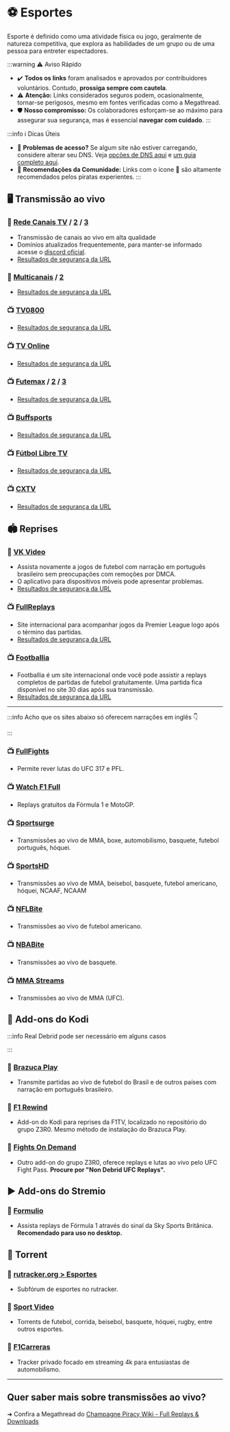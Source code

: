 # ⚽ Esportes

Esporte é definido como uma atividade física ou jogo, geralmente de natureza competitiva, que explora as habilidades de um grupo ou de uma pessoa para entreter espectadores.

:::warning ⚠️ Aviso Rápido

- ✔️ **Todos os links** foram analisados e aprovados por contribuidores voluntários. Contudo, **prossiga sempre com cautela**.
- ⚠️ **Atenção:** Links considerados seguros podem, ocasionalmente, tornar-se perigosos, mesmo em fontes verificadas como a Megathread.
- 🛡️ **Nosso compromisso:** Os colaboradores esforçam-se ao máximo para assegurar sua segurança, mas é essencial **navegar com cuidado**.
  :::

:::info ℹ️ Dicas Úteis

- 🚨 **Problemas de acesso?** Se algum site não estiver carregando, considere alterar seu DNS. Veja [opções de DNS aqui](https://www.privacyguides.org/en/dns/) e [um guia completo aqui](guias/dns.md).
- 🌟 **Recomendações da Comunidade:** Links com o ícone 🌟 são altamente recomendados pelos piratas experientes.
  :::

## 🖥 **Transmissão ao vivo**

### 🌟 [Rede Canais TV](https://redecanaistv.gs/) / [2](https://redecanaistv.fi/) / [3](https://redecanaistv.ps/)

- Transmissão de canais ao vivo em alta qualidade
- Domínios atualizados frequentemente, para manter-se informado acesse o [discord oficial](https://discord.com/invite/kydZZBGwTy).
- [Resultados de segurança da URL](https://www.urlvoid.com/scan/xn--90afacaz8cml9ac9f.xn--p1ai/)

### 🌟 [Multicanais](https://multicanais.legal/) / [2](https://multicanais.forum/)

- [Resultados de segurança da URL](https://www.urlvoid.com/scan/multicanais.legal/)

### 📺️ [TV0800](https://tv0800.pro/esportes/)

- [Resultados de segurança da URL](https://www.urlvoid.com/scan/piratatvs.com/)

### 📺️ [TV Online](https://tvonline.fan/)

- [Resultados de segurança da URL](https://www.urlvoid.com/scan/tvonline.fan/)

### 📺️ [Futemax](https://futemax.moi/) / [2](https://futemax.rent/) / [3](https://futemax.luxe/)

- [Resultados de segurança da URL](https://www.urlvoid.com/scan/futemax.rent/)

### 📺️ [Buffsports](https://buffsports.io/)

- [Resultados de segurança da URL](https://www.urlvoid.com/scan/buffsports.io/)

### 📺️ [Fútbol Libre TV](https://librefutbol.su/)

- [Resultados de segurança da URL](https://www.urlvoid.com/scan/librefutbol.su/)

### 📺️ [CXTV](https://www.cxtv.com.br/)

- [Resultados de segurança da URL](https://www.urlvoid.com/scan/cxtv.com.br/)

## 🏟 **Reprises**

### 🌟 [VK Video](https://m.vkvideo.ru/)

- Assista novamente a jogos de futebol com narração em português brasileiro sem preocupações com remoções por DMCA.
- O aplicativo para dispositivos móveis pode apresentar problemas.
- [Resultados de segurança da URL](https://www.urlvoid.com/scan/m.vkvideo.ru/)

### 📺️ [FullReplays](https://www.fullreplays.com/)

- Site internacional para acompanhar jogos da Premier League logo após o término das partidas.
- [Resultados de segurança da URL](https://www.urlvoid.com/scan/www.fullreplays.com/)

### 📺️ [Footballia](https://footballia.net/)

- Footballia é um site internacional onde você pode assistir a replays completos de partidas de futebol gratuitamente. Uma partida fica disponível no site 30 dias após sua transmissão.
- [Resultados de segurança da URL](https://www.urlvoid.com/scan/footballia.net/)

---

:::info Acho que os sites abaixo só oferecem narrações em inglês 👇️

:::

### 📺️ [FullFights](https://watchmmafull.com/)

- Permite rever lutas do UFC 317 e PFL.

### 📺️ [Watch F1 Full](https://watchf1full.com/)

- Replays gratuitos da Fórmula 1 e MotoGP.

### 📺️ [Sportsurge](https://sportsurge.net/)

- Transmissões ao vivo de MMA, boxe, automobilismo, basquete, futebol português, hóquei.

### 📺️ [SportsHD](https://www.worldcupfootball.me/)

- Transmissões ao vivo de MMA, beisebol, basquete, futebol americano, hóquei, NCAAF, NCAAM

### 📺️ [NFLBite](https://home.nflbite.com/)

- Transmissões ao vivo de futebol americano.

### 📺️ [NBABite](https://nbabite.com/)

- Transmissões ao vivo de basquete.

### 📺️ [MMA Streams](https://tonight.mmastreams.cc/)

- Transmissões ao vivo de MMA (UFC).

## 🥊 Add-ons do Kodi

:::info Real Debrid pode ser necessário em alguns casos

:::

### 🌟 [Brazuca Play](https://telegra.ph/Brazuca-Community-09-13)

- Transmite partidas ao vivo de futebol do Brasil e de outros países com narração em português brasileiro.

### 🔗 [F1 Rewind](https://mylostsoulspace.co.uk/repo)

- Add-on do Kodi para reprises da F1TV, localizado no repositório do grupo Z3R0. Mesmo método de instalação do Brazuca Play.

### 🔗 [Fights On Demand](https://mylostsoulspace.co.uk/repo)

- Outro add-on do grupo Z3R0, oferece replays e lutas ao vivo pelo UFC Fight Pass. **Procure por "Non Debrid UFC Replays".**

## ▶️ Add-ons do Stremio

### 🔗 [Formulio](https://formulio.hayd.uk/)

- Assista replays de Fórmula 1 através do sinal da Sky Sports Britânica. **Recomendado para uso no desktop.**

## 🧲 Torrent

### 🔗 [rutracker.org > Esportes](https://rutracker.org/forum/index.php?c=28)

- Subfórum de esportes no rutracker.

### 🔗 [Sport Video](https://www.sport-video.org.ua/)

- Torrents de futebol, corrida, beisebol, basquete, hóquei, rugby, entre outros esportes.

### 🔗 [F1Carreras](https://f1carreras.xyz/application)

- Tracker privado focado em streaming 4k para entusiastas de automobilismo.

---

## Quer saber mais sobre transmissões ao vivo?

➜ Confira a Megathread do [Champagne Piracy Wiki - Full Replays & Downloads](https://champagne.pages.dev/docs/getting-started/entertainment/live-sports)
